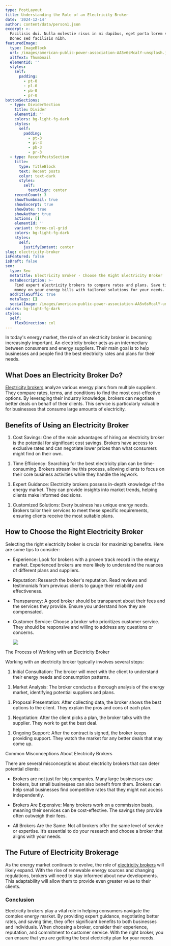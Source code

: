 ```yaml
---
type: PostLayout
title: Understanding the Role of an Electricity Broker
date: '2024-12-14'
author: content/data/person1.json
excerpt: >-
  Facilisis dui. Nulla molestie risus in mi dapibus, eget porta lorem semper.
  Donec sed facilisis nibh.
featuredImage:
  type: ImageBlock
  url: /images/american-public-power-association-AA5v6sMcalY-unsplash.jpg
  altText: Thumbnail
  elementId: ''
  styles:
    self:
      padding:
        - pt-0
        - pl-0
        - pb-0
        - pr-0
bottomSections:
  - type: DividerSection
    title: Divider
    elementId: ''
    colors: bg-light-fg-dark
    styles:
      self:
        padding:
          - pt-3
          - pl-3
          - pb-3
          - pr-3
  - type: RecentPostsSection
    title:
      type: TitleBlock
      text: Recent posts
      color: text-dark
      styles:
        self:
          textAlign: center
    recentCount: 3
    showThumbnail: true
    showExcerpt: true
    showDate: true
    showAuthor: true
    actions: []
    elementId: ''
    variant: three-col-grid
    colors: bg-light-fg-dark
    styles:
      self:
        justifyContent: center
slug: electricity-broker
isFeatured: false
isDraft: false
seo:
  type: Seo
  metaTitle: Electricity Broker - Choose the Right Electricity Broker
  metaDescription: >-
    Find expert electricity brokers to compare rates and plans. Save time and
    money on your energy bills with tailored solutions for your needs.
  addTitleSuffix: true
  metaTags: []
  socialImage: /images/american-public-power-association-AA5v6sMcalY-unsplash.jpg
colors: bg-light-fg-dark
styles:
  self:
    flexDirection: col
---
```

In today's energy market, the role of an electricity broker is becoming increasingly important. An electricity broker acts as an intermediary between consumers and energy suppliers. Their main goal is to help businesses and people find the best electricity rates and plans for their needs.

## What Does an Electricity Broker Do?

[Electricity brokers](https://termina.io/) analyze various energy plans from multiple suppliers. They compare rates, terms, and conditions to find the most cost-effective options. By leveraging their industry knowledge, brokers can negotiate better deals on behalf of their clients. This service is particularly valuable for businesses that consume large amounts of electricity.

## Benefits of Using an Electricity Broker

1.  Cost Savings: One of the main advantages of hiring an electricity broker is the potential for significant cost savings. Brokers have access to exclusive rates and can negotiate lower prices than what consumers might find on their own.

<!---->

1.  Time Efficiency: Searching for the best electricity plan can be time-consuming. Brokers streamline this process, allowing clients to focus on their core business activities while they handle the legwork.

<!---->

1.  Expert Guidance: Electricity brokers possess in-depth knowledge of the energy market. They can provide insights into market trends, helping clients make informed decisions.

<!---->

1.  Customized Solutions: Every business has unique energy needs. Brokers tailor their services to meet these specific requirements, ensuring clients receive the most suitable plans.

## How to Choose the Right Electricity Broker

Selecting the right electricity broker is crucial for maximizing benefits. Here are some tips to consider:

*   Experience: Look for brokers with a proven track record in the energy market. Experienced brokers are more likely to understand the nuances of different plans and suppliers.

<!---->

*   Reputation: Research the broker's reputation. Read reviews and testimonials from previous clients to gauge their reliability and effectiveness.

<!---->

*   Transparency: A good broker should be transparent about their fees and the services they provide. Ensure you understand how they are compensated.

<!---->

*   Customer Service: Choose a broker who prioritizes customer service. They should be responsive and willing to address any questions or concerns.

    ![](https://thunderous-treacle-f156bd.netlify.app/images/pexels-pok-rie-33563-189524.jpg)

The Process of Working with an Electricity Broker

Working with an electricity broker typically involves several steps:

1.  Initial Consultation: The broker will meet with the client to understand their energy needs and consumption patterns.

<!---->

1.  Market Analysis: The broker conducts a thorough analysis of the energy market, identifying potential suppliers and plans.

<!---->

1.  Proposal Presentation: After collecting data, the broker shows the best options to the client. They explain the pros and cons of each plan.

<!---->

1.  Negotiation: After the client picks a plan, the broker talks with the supplier. They work to get the best deal.

<!---->

1.  Ongoing Support: After the contract is signed, the broker keeps providing support. They watch the market for any better deals that may come up.

Common Misconceptions About Electricity Brokers

There are several misconceptions about electricity brokers that can deter potential clients:

*   Brokers are not just for big companies. Many large businesses use brokers, but small businesses can also benefit from them. Brokers can help small businesses find competitive rates that they might not access independently.

<!---->

*   Brokers Are Expensive: Many brokers work on a commission basis, meaning their services can be cost-effective. The savings they provide often outweigh their fees.

<!---->

*   All Brokers Are the Same: Not all brokers offer the same level of service or expertise. It’s essential to do your research and choose a broker that aligns with your needs.

## The Future of Electricity Brokerage

As the energy market continues to evolve, the role of [electricity brokers](https://termina.io/) will likely expand. With the rise of renewable energy sources and changing regulations, brokers will need to stay informed about new developments. This adaptability will allow them to provide even greater value to their clients.

### Conclusion

Electricity brokers play a vital role in helping consumers navigate the complex energy market. By providing expert guidance, negotiating better rates, and saving time, they offer significant benefits to both businesses and individuals. When choosing a broker, consider their experience, reputation, and commitment to customer service. With the right broker, you can ensure that you are getting the best electricity plan for your needs.
